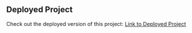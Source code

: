 ## Deployed Project

Check out the deployed version of this project:
[Link to Deployed Project](https://diya-sarvaiya.github.io/dream-home/)

   
